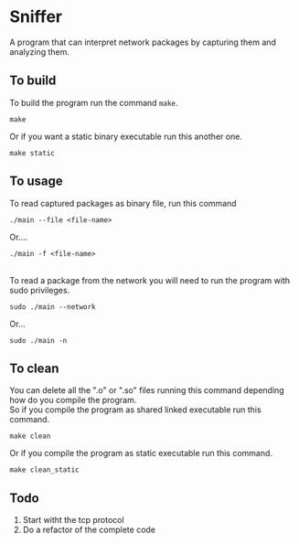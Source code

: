 # Sniffer
A program that can interpret network packages by capturing them and analyzing them.

## To build
To build the program run the command `make`.
```
make
```
Or if you want a static binary executable run this another one.
```
make static
```

## To usage
To read captured packages as binary file, run this command<br />
```
./main --file <file-name>
```
Or....
```
./main -f <file-name>
```
<br />
To read a package from the network you will need to run the program with sudo privileges.

```
sudo ./main --network
```

Or...

```
sudo ./main -n
```
## To clean
You can delete all the ".o" or ".so" files running this command depending how do you compile the program.<br />
So if you compile the program as shared linked executable run this command.
```
make clean
```
Or if you compile the program as static executable run this command.
```
make clean_static
```

## Todo
1. Start witht the tcp protocol
2. Do a refactor of the complete code

